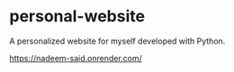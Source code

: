 # personal-website
A personalized website for myself developed with Python.

https://nadeem-said.onrender.com/

